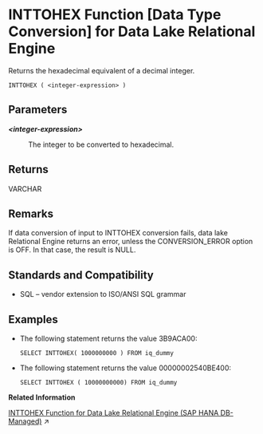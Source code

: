<!-- loioa55971e984f21015845192079b46b239 -->

# INTTOHEX Function \[Data Type Conversion\] for Data Lake Relational Engine

Returns the hexadecimal equivalent of a decimal integer.



```
INTTOHEX ( <integer-expression> )
```



<a name="loioa55971e984f21015845192079b46b239__INTTOHEX_parm1"/>

## Parameters


<dl>
<dt><b>

*<integer-expression\>*

</b></dt>
<dd>

The integer to be converted to hexadecimal.



</dd>
</dl>



<a name="loioa55971e984f21015845192079b46b239__INTTOHEX_returns1"/>

## Returns

VARCHAR



<a name="loioa55971e984f21015845192079b46b239__INTTOHEX_remarks1"/>

## Remarks

If data conversion of input to INTTOHEX conversion fails, data lake Relational Engine returns an error, unless the CONVERSION\_ERROR option is OFF. In that case, the result is NULL.



<a name="loioa55971e984f21015845192079b46b239__INTTOHEX_standards1"/>

## Standards and Compatibility

-   SQL – vendor extension to ISO/ANSI SQL grammar



<a name="loioa55971e984f21015845192079b46b239__INTTOHEX_eample1"/>

## Examples

-   The following statement returns the value 3B9ACA00:

    ```
    SELECT INTTOHEX( 1000000000 ) FROM iq_dummy
    ```

-   The following statement returns the value 00000002540BE400:

    ```
    SELECT INTTOHEX ( 10000000000) FROM iq_dummy
    ```


**Related Information**  


[INTTOHEX Function for Data Lake Relational Engine (SAP HANA DB-Managed)](https://help.sap.com/viewer/a898e08b84f21015969fa437e89860c8/2023_2_QRC/en-US/cbe59f6c760e49a9ba1022e7d40f8642.html "Returns the hexadecimal equivalent of a decimal integer.") :arrow_upper_right:

